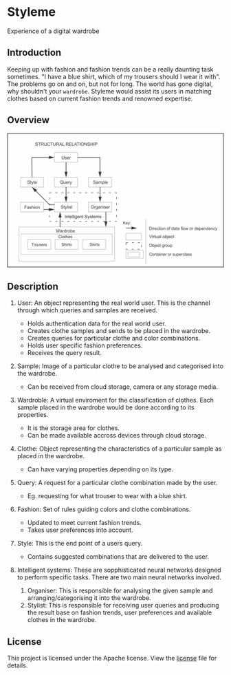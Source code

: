 # Styleme
Experience of a digital wardrobe

## Introduction
Keeping up with fashion and fashion trends can be a really daunting task sometimes. "I have a blue shirt, which of my trousers should I wear it with". The problems go on and on, but not for long. The world has gone digital, why shouldn't your `wardrobe`. Styleme would assist its users in matching clothes based on current fashion trends and renowned expertise.

## Overview
![project structure](/structure.png)

## Description
1. User: An object representing the real world user. This is the channel through which queries and samples are received.
    - Holds authentication data for the real world user.
    - Creates clothe samples and sends to be placed in the wardrobe.
    - Creates queries for particular clothe and color combinations.
    - Holds user specific fashion preferences.
    - Receives the query result.

2. Sample: Image of a particular clothe to be analysed and categorised into the wardrobe.
    - Can be received from cloud storage, camera or any storage media.

3. Wardroble: A virtual enviroment for the classification of clothes. Each sample placed in the wardrobe would be done according to its properties.
    - It is the storage area for clothes.
    - Can be made available accross devices through cloud storage.

4. Clothe: Object representing the characteristics of a particular sample as placed in the wardrobe.
    - Can have varying properties depending on its type.

5. Query: A request for a particular clothe combination made by the user.
    - Eg. requesting for what trouser to wear with a blue shirt.

6. Fashion: Set of rules guiding colors and clothe combinations.
    - Updated to meet current fashion trends.
    - Takes user preferences into account.

7. Style: This is the end point of a users query.
    - Contains suggested combinations that are delivered to the user.

8. Intelligent systems: These are sopphisticated neural networks designed to perform specific tasks. There are two main neural networks involved.
    1. Organiser: This is responsible for analysing the given sample and arranging/categorising it into the wardrobe.
    2. Stylist: This is responsible for receiving user queries and producing the result base on fashion trends, user preferences and available clothes in the wardrobe.

## License
This project is licensed under the Apache license. View the [license](/LICENSE) file for details.